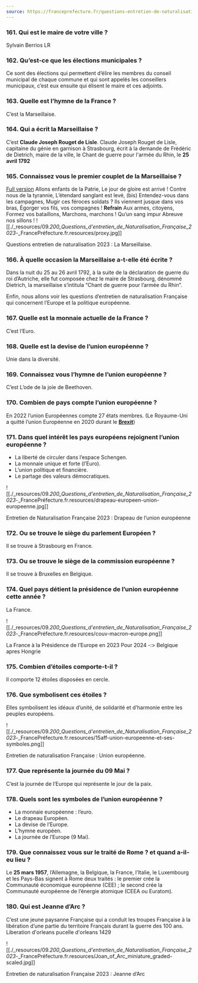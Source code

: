 ```yaml
---
source: https://franceprefecture.fr/questions-entretien-de-naturalisation-2023/9/
---
```

### 161\. Qui est le maire de votre ville ?

Sylvain Berrios LR

### 162\. Qu’est-ce que les élections municipales ?

Ce sont des élections qui permettent d’élire les membres du conseil municipal de chaque commune et qui sont appelés les conseillers municipaux, c’est eux ensuite qui élisent le maire et ces adjoints.

### 163\. Quelle est l’hymne de la France ?

C’est la Marseillaise.

### 164\. Qui a écrit la Marseillaise ?

C’est **Claude Joseph Rouget de Lisle**. Claude Joseph Rouget de Lisle, capitaine du génie en garnison à Strasbourg, écrit à la demande de Frédéric de Dietrich, maire de la ville, le Chant de guerre pour l'armée du Rhin, le **25 avril 1792**

### 165\. Connaissez vous le premier couplet de la Marseillaise ?

[Full version](https://www2.assemblee-nationale.fr/decouvrir-l-assemblee/histoire/dossier-historique-la-marseillaise/les-paroles-de-la-marseillaise)
Allons enfants de la Patrie, Le jour de gloire est arrivé !
Contre nous de la tyrannie, L’étendard sanglant est levé, (bis)
Entendez-vous dans les campagnes, Mugir ces féroces soldats ?
Ils viennent jusque dans vos bras, Égorger vos fils, vos compagnes !
**Refrain**
Aux armes, citoyens, Formez vos bataillons,
Marchons, marchons ! Qu’un sang impur
Abreuve nos sillons !
![[./_resources/09._200_Questions_d'entretien_de_Naturalisation_Française_2023_-_FrancePréfecture.fr.resources/proxy.jpg]]

Questions entretien de naturalisation 2023 : La Marseillaise.

### 166\. À quelle occasion la Marseillaise a-t-elle été écrite ?

Dans la nuit du 25 au 26 avril 1792, à la suite de la déclaration de guerre du roi d’Autriche, elle fut composée chez le maire de Strasbourg, dénommé Dietrich, la marseillaise s’intitula “Chant de guerre pour l’armée du Rhin”.

Enfin, nous allons voir les questions d’entretien de naturalisation Française qui concernent l’Europe et la politique européenne.

### 167\. Quelle est la monnaie actuelle de la France ?

C’est l’Euro.

### 168\. Quelle est la devise de l’union européenne ?

Unie dans la diversité.

### 169\. Connaissez vous l’hymne de l’union européenne ?

C’est L’ode de la joie de Beethoven.

### 170\. Combien de pays compte l’union européenne ?

En 2022 l’union Européennes compte 27 états membres. (Le Royaume-Uni a quitté l’union Européenne en 2020 durant le **[Brexit](https://fr.wikipedia.org/wiki/Retrait_du_Royaume-Uni_de_l%27Union_europ%C3%A9enne)**)

### 171\. Dans quel intérêt les pays européens rejoignent l’union européenne ?

* La liberté de circuler dans l’espace Schengen.
* La monnaie unique et forte (l’Euro).
* L’union politique et financière.
* Le partage des valeurs démocratiques.

![[./_resources/09._200_Questions_d'entretien_de_Naturalisation_Française_2023_-_FrancePréfecture.fr.resources/drapeau-europeen-union-europeenne.jpg]]

Entretien de Naturalisation Française 2023 : Drapeau de l’union européenne

### 172\. Ou se trouve le siège du parlement Européen ?

Il se trouve à Strasbourg en France.

### 173\. Ou se trouve le siège de la commission européenne ?

Il se trouve à Bruxelles en Belgique.

### 174\. Quel pays détient la présidence de l’union européenne cette année ?

La France.

![[./_resources/09._200_Questions_d'entretien_de_Naturalisation_Française_2023_-_FrancePréfecture.fr.resources/couv-macron-europe.png]]

La France à la Présidence de l’Europe en 2023
Pour 2024 -:> Belgique apres Hongrie

### 175\. Combien d’étoiles comporte-t-il ?

Il comporte 12 étoiles disposées en cercle.

### 176\. Que symbolisent ces étoiles ?

Elles symbolisent les idéaux d’unité, de solidarité et d’harmonie entre les peuples européens.

![[./_resources/09._200_Questions_d'entretien_de_Naturalisation_Française_2023_-_FrancePréfecture.fr.resources/15aff-union-europeenne-et-ses-symboles.png]]

Entretien de naturalisation Française : Union européenne.

### 177\. Que représente la journée du 09 Mai ?

C’est la journée de l’Europe qui représente le jour de la paix.

### 178\. Quels sont les symboles de l’union européenne ?

* La monnaie européenne : l’euro.
* Le drapeau Européen.
* La devise de l’Europe.
* L’hymne européen.
* La journée de l’Europe (9 Mai).

### 179\. Que connaissez vous sur le traité de Rome ? et quand a-il-eu lieu ?

Le **25 mars 1957**, l’Allemagne, la Belgique, la France, l’Italie, le Luxembourg et les Pays-Bas signent à Rome deux traités : le premier crée la Communauté économique européenne (CEE) ; le second crée la Communauté européenne de l’énergie atomique (CEEA ou Euratom).

### 180\. Qui est Jeanne d’Arc ?

C’est une jeune paysanne Française qui a conduit les troupes Française à la libération d’une partie du territoire Français durant la guerre des 100 ans. Liberation d'orleans pucelle d'orleans 1429

![[./_resources/09._200_Questions_d'entretien_de_Naturalisation_Française_2023_-_FrancePréfecture.fr.resources/Joan_of_Arc_miniature_graded-scaled.jpg]]

Entretien de naturalisation Française 2023 : Jeanne d’Arc
